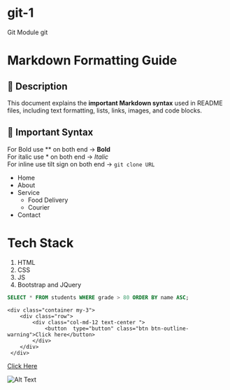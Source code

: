 # git-1
Git Module
git 

# Markdown Formatting Guide  

## 📖 Description  
This document explains the **important Markdown syntax** used in README files, including text formatting, lists, links, images, and code blocks.  

## 📝 Important Syntax  




For Bold use ** on both end → **Bold**  
For italic use * on both end → *Italic*  
For inline use tilt sign on both end → `git clone URL`  


- Home 
- About  
- Service
  - Food Delivery
  - Courier
- Contact

# Tech Stack
1. HTML
2. CSS
3. JS
4. Bootstrap and JQuery

``` SQL
SELECT * FROM students WHERE grade > 80 ORDER BY name ASC;
 ```

```
<div class="container my-3">
    <div class="row">
        <div class="col-md-12 text-center ">
            <button  type="button" class="btn btn-outline-warning">Click here</button>
        </div>
    </div>
 </div>
```

[Click Here]([https://example.com](https://getbootstrap.com/docs/5.0/components/navbar/))


![Alt Text](https://aptech-education.com.pk/assets/images/logo.png)
